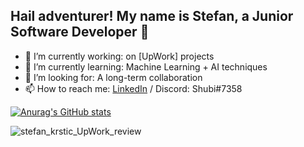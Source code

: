 ## Hail adventurer! My name is Stefan, a Junior Software Developer 👋

- 🔭 I’m currently working:              on [UpWork] projects
- 🌱 I’m currently learning: Machine Learning + AI techniques
- 👯 I’m looking for:               A long-term collaboration
- 📫 How to reach me: [LinkedIn](https://www.linkedin.com/in/stefankrsti%C4%87/) / Discord: Shubi#7358

[![Anurag's GitHub stats](https://github-readme-stats-git-fixrepo-7dd470-github-readme-stats-team.vercel.app/api?username=Stefan-Krstic&show_icons=true&theme=dark&hide=stars&include_all_commits=true)](https://github.com/Stefan-Krstic/github-readme-stats)

![stefan_krstic_UpWork_review](https://user-images.githubusercontent.com/115481825/230990275-ef3e1293-947f-428d-ba1f-1f3cc4af99f6.jpg)
